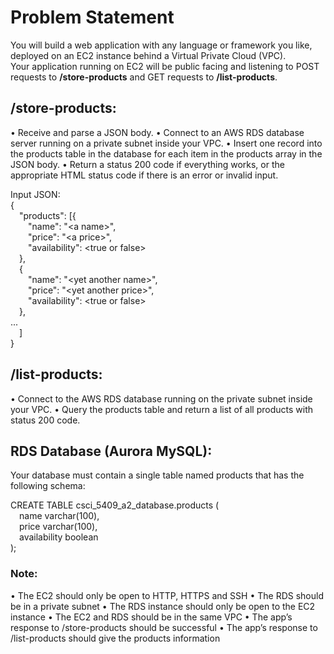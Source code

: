# Problem Statement
You will build a web application with any language or framework you like, deployed on an EC2 instance behind a Virtual Private Cloud (VPC).  
Your application running on EC2 will be public facing and listening to POST requests to **/store-products** and GET requests to **/list-products**.

## /store-products:
•	Receive and parse a JSON body.
•	Connect to an AWS RDS database server running on a private subnet inside your VPC.
•	Insert one record into the products table in the database for each item in the products array in the JSON body.
•	Return a status 200 code if everything works, or the appropriate HTML status code if there is an error or invalid input.

Input JSON:  
{  
   &emsp;"products": \[{  
         &emsp;&emsp;"name": "\<a name>",  
         &emsp;&emsp;"price": "\<a price>",  
         &emsp;&emsp;"availability": \<true or false>  
      &emsp;},  
      &emsp;{  
         &emsp;&emsp;"name": "\<yet another name>",  
         &emsp;&emsp;"price": "\<yet another price>",  
         &emsp;&emsp;"availability": \<true or false>  
      &emsp;},  
      ...  
   &emsp;]  
}

## /list-products:
•	Connect to the AWS RDS database running on the private subnet inside your VPC.
•	Query the products table and return a list of all products with status 200 code.

## RDS Database (Aurora MySQL):
Your database must contain a single table named products that has the following schema:

CREATE TABLE csci_5409_a2_database.products (  
	&emsp;name varchar(100),  
	&emsp;price varchar(100),  
	&emsp;availability boolean  
);

### Note:
•	The EC2 should only be open to HTTP, HTTPS and SSH
•	The RDS should be in a private subnet
•	The RDS instance should only be open to the EC2 instance
•	The EC2 and RDS should be in the same VPC
•	The app’s response to /store-products should be successful
•	The app’s response to /list-products should give the products information






